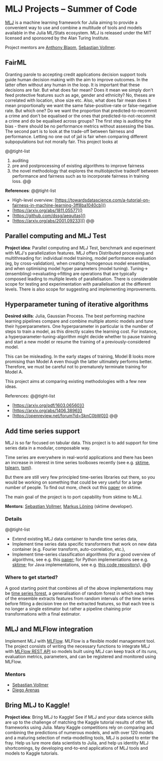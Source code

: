 # MLJ Projects – Summer of Code

[MLJ](https://github.com/alan-turing-institute/MLJ.jl) is a machine learning framework for Julia aiming to provide a convenient way to use and combine a multitude of tools and models available in the Julia ML/Stats ecosystem. MLJ is released under the MIT licensed and sponsored by the Alan Turing Institute.

Project mentors are [Anthony Blaom](https://github.com/ablaom), [Sebastian Vollmer](https://www.turing.ac.uk/people/programme-directors/sebastian-vollmer).

## FairML

Granting parole to accepting credit applications decision support tools guide human decision making with the aim to improve outcomes.
In the latter often without any human in the loop. It is important that these decisions are fair.
But what does fair mean?
Does it mean we simply don't feed protective features such as age, gender and ethnicity?
No, theses are correlated with location, shoe size etc.
Also, what does fair mean does it mean proportionally we want the same false-positive-rate or false-negative rate.
But which one?
Do we want the proportion that predicted-to-recommit a crime and don't be equalised or the ones that predicted-to-not-recommit a crime and do be equalised across groups?
The first step is auditing the bias - there should be no performance metrics without assessing the bias. The second part is to look at the trade-off between fairness and performance. Letting no one out of jail is fair when comparing different subpopulations but not morally fair.
This project looks at

@@tight-list
1. auditing
2. pre and postprocessing of existing algorithms to improve fairness
3. the novel methodology that explores the multiobjective tradeoff between performance and fairness such as to incorporate fairness in training loss.
@@

**References**:
@@tight-list
- High-level overview: [https://towardsdatascience.com/a-tutorial-on-fairness-in-machine-learning-3ff8ba1040cb]()
- [https://arxiv.org/abs/1811.05577]()
- [https://github.com/dssg/aequitas]()
- [https://arxiv.org/abs/2001.09233]()
@@

## Parallel computing and MLJ Test

**Project idea**: Parallel computing and MLJ Test, benchmark and experiment with MLJ's parallelization features.
MLJ offers Distributed processing and multithreading for: individual model training, model performance evaluation (eg, by cross-validation), when creating homogenous model ensembles, and when optimising model hyper parameters (model tuning).
Tuning->(ensembling)->evaluating->fitting are operations that are typically composed leading to multiple levels of parallelisation.
There is considerable scope for testing and experimentation with parallelisation at the different levels. There is also scope for suggesting and implementing improvements.


## Hyperparameter tuning of iterative algorithms

**Desired skills**: Julia, Gaussian Process.
The best performing machine learning pipelines compare and combine multiple atomic models and tune their hyperparameters. One hyperparameter in particular is the number of steps to train a model, as this directly scales the learning cost. For instance, a hyperparameter-tuning-algorithm might decide whether to pause training and start a new model or resume the training of a previously-considered model.

This can be misleading. In the early stages of training, Model B looks more promising than Model A even though the latter ultimately performs better. Therefore, we must be careful not to prematurely terminate training for Model A.

This project aims at comparing existing methodologies with a few new ideas.

References:
@@tight-list
- [https://arxiv.org/pdf/1603.06560]()
- [https://arxiv.org/abs/1406.3896]()
- [https://openreview.net/forum?id=SknC0bW0]()
@@

## Add time series support

MLJ is so far focused on tabular data. This project is to add support for time series data in a modular, composable way.

Time series are everywhere in real-world applications and there has been an increase in interest in time series toolboxes recently (see e.g. [sktime](https://github.com/alan-turing-institute/sktime), [tslearn](https://github.com/rtavenar/tslearn), [tsml](https://github.com/uea-machine-learning/tsml/)).

But there are still very few principled time-series libraries out there, so you would be working on something that could be very useful for a large number of people. To find out more, check out this [paper](https://learningsys.org/neurips19/assets/papers/sktime_ml_systems_neurips2019.pdf) on sktime.

The main goal of the project is to port capability from sktime to MLJ.

**Mentors**: [Sebastian Vollmer](https://www.turing.ac.uk/people/programme-directors/sebastian-vollmer), [Markus Löning](https://github.com/mloning) (sktime developer).

### Details

@@tight-list
* Extend existing MLJ data container to handle time series data,
* Implement time series data specific transformers that work on new data container (e.g. Fourier transform, auto-correlation, etc.),
* Implement time-series classification algorithms (for a good overview of algorithms, see e.g. this [paper](https://arxiv.org/abs/1602.01711); for Python implementations see e.g. [sktime](https://github.com/alan-turing-institute/sktime); for Java implementations, see e.g. [this code repository](https://www.timeseriesclassification.com/code.php)),
@@

### Where to get started?

A good starting point that combines all of the above implementations may be [time series forest](https://www.sciencedirect.com/science/article/pii/S0020025513001473), a generalisation of random forest in which each tree of the ensemble extracts features from random intervals of the time series before fitting a decision tree on the extracted features, so that each tree is no longer a single estimator but rather a pipeline chaining prior transformations with a final estimator.

## MLJ and MLFlow integration
Implement MLJ with [MLFlow](https://mlflow.org). MLFlow is a flexible model management tool. The project consists of writing the necessary functions to integrate MLJ with [MLFlow REST API](https://mlflow.org/docs/latest/rest-api.html) so models built using MLJ can keep track of its runs, evaluation metrics, parameters, and can be registered and monitored using MLFlow.

### Mentors
* [Sebastian Vollmer](https://www.turing.ac.uk/people/programme-directors/sebastian-vollmer)
 * [Diego Arenas](https://github.com/darenasc)

## Bring MLJ to Kaggle!

**Project idea**: Bring MLJ to Kaggle!
See if MLJ and your data science skills are up to the challenge of matching the Kaggle tutorial results of other ML frameworks using Julia.
Many Kaggle competitions rely on comparing and combining the predictions of numerous models, and with over 120 models and a maturing selection of meta-modelling tools, MLJ is poised to enter the fray. Help us lure more data scientists to Julia, and help us identity MLJ shortcomings, by developing end-to-end applications of MLJ tools and models to Kaggle tutorials.
